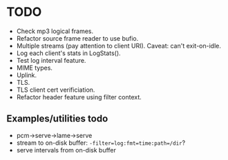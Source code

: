 # TODO

* Check mp3 logical frames.
* Refactor source frame reader to use bufio.
* Multiple streams (pay attention to client URI). Caveat: can't exit-on-idle.
* Log each client's stats in LogStats().
* Test log interval feature.
* MIME types.
* Uplink.
* TLS.
* TLS client cert verificiation.
* Refactor header feature using filter context.

## Examples/utilities todo

* pcm->serve->lame->serve
* stream to on-disk buffer: `-filter=log:fmt=time:path=/dir`?
* serve intervals from on-disk buffer
